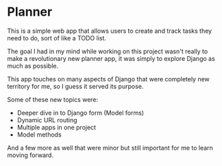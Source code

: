 # Planner

This is a simple web app that allows users to create and track tasks they need to do, sort of like a TODO list.

The goal I had in my mind while working on this project wasn't really to make a revolutionary new planner app, it was simply to explore Django as much as possible.

This app touches on many aspects of Django that were completely new territory for me, so I guess it served its purpose.

Some of these new topics were:
- Deeper dive in to Django form (Model forms)
- Dynamic URL routing
- Multiple apps in one project
- Model methods

And a few more as well that were minor but still important for me to learn moving forward.